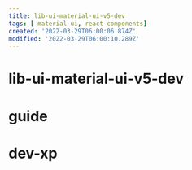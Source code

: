 ```yaml
---
title: lib-ui-material-ui-v5-dev
tags: [ material-ui, react-components]
created: '2022-03-29T06:00:06.874Z'
modified: '2022-03-29T06:00:10.289Z'
---
```


# lib-ui-material-ui-v5-dev

# guide

# dev-xp
